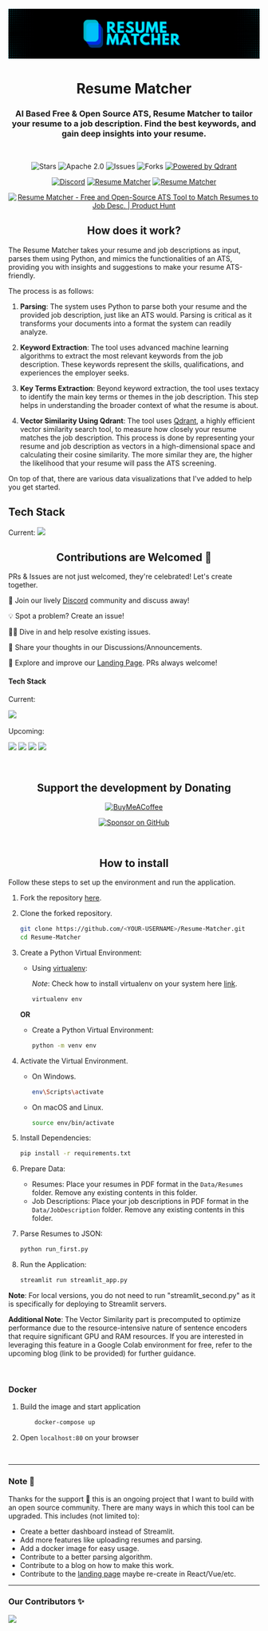 [![Resume Matcher](Assets/img/header.png)](https://www.resumematcher.fyi)

<div align="center">

# Resume Matcher

### AI Based Free & Open Source ATS, Resume Matcher to tailor your resume to a job description. Find the best keywords, and gain deep insights into your resume.

</div>

<br>

<div align="center">

![Stars](https://img.shields.io/github/stars/srbhr/Resume-Matcher?style=flat-square&color=EA1179)
![Apache 2.0](https://img.shields.io/github/license/srbhr/Resume-Matcher?style=flat-square&color=525FE1) ![Issues](https://img.shields.io/github/issues/srbhr/Resume-Matcher?style=flat-square&color=F86F03) ![Forks](https://img.shields.io/github/forks/srbhr/Resume-Matcher?style=flat-square&color=0079FF) [![Powered by Qdrant](https://img.shields.io/badge/Vector_search_by-Qdrant-982176?style=flat-square)](https://github.com/qdrant/qdrant)

[![Discord](https://custom-icon-badges.demolab.com/badge/Join%20Discord-blue?style=flat-square&logo=discord&color=F0FF42&logoColor=293462)](https://discord.gg/t3Y9HEuV34)
[![Resume Matcher](https://custom-icon-badges.demolab.com/badge/www.resumematcher.fyi-gold?style=flat-square&logo=globe&logoColor=black)](https://www.resumematcher.fyi)
[![Resume Matcher](https://custom-icon-badges.demolab.com/badge/Live_Demo_on_Streamlit-green?style=flat-square&logo=live&color=F55353)](https://resume-matcher.streamlit.app/)

<a href="https://www.producthunt.com/posts/resume-matcher?utm_source=badge-featured&utm_medium=badge&utm_souce=badge-resume&#0045;matcher" target="_blank"><img src="https://api.producthunt.com/widgets/embed-image/v1/featured.svg?post_id=401261&theme=light" alt="Resume&#0032;Matcher - Free&#0032;and&#0032;Open&#0045;Source&#0032;ATS&#0032;Tool&#0032;to&#0032;Match&#0032;Resumes&#0032;to&#0032;Job&#0032;Desc&#0046; | Product Hunt" style="width: 180px; height: 50px;" width="200" height="54"/></a>

</div>

<div align="center">

## How does it work?

</div>

The Resume Matcher takes your resume and job descriptions as input, parses them using Python, and mimics the functionalities of an ATS, providing you with insights and suggestions to make your resume ATS-friendly.

The process is as follows:

1. **Parsing**: The system uses Python to parse both your resume and the provided job description, just like an ATS would. Parsing is critical as it transforms your documents into a format the system can readily analyze.

2. **Keyword Extraction**: The tool uses advanced machine learning algorithms to extract the most relevant keywords from the job description. These keywords represent the skills, qualifications, and experiences the employer seeks.

3. **Key Terms Extraction**: Beyond keyword extraction, the tool uses textacy to identify the main key terms or themes in the job description. This step helps in understanding the broader context of what the resume is about.

4. **Vector Similarity Using Qdrant**: The tool uses [Qdrant](https://github.com/qdrant/qdrant), a highly efficient vector similarity search tool, to measure how closely your resume matches the job description. This process is done by representing your resume and job description as vectors in a high-dimensional space and calculating their cosine similarity. The more similar they are, the higher the likelihood that your resume will pass the ATS screening.

On top of that, there are various data visualizations that I've added to help you get started.

## Tech Stack

Current:
![](https://img.shields.io/badge/Python-3776AB?style=for-the-badge&logo=python&logoColor=white)

<div align="center">

## Contributions are Welcomed 🤗

</div>

PRs & Issues are not just welcomed, they're celebrated! Let's create together.

🎉 Join our lively [Discord](https://dsc.gg/resume-matcher) community and discuss away!

💡 Spot a problem? Create an issue!

👩‍💻 Dive in and help resolve existing issues.

🔔 Share your thoughts in our Discussions/Announcements.

🚀 Explore and improve our [Landing Page](<(https://github.com/srbhr/website-for-resume-matcher)>). PRs always welcome!

#### Tech Stack

Current:

![](https://img.shields.io/badge/Python-3776AB?style=flat-square&logo=python&color=blue&logoColor=green)

Upcoming:

![](https://img.shields.io/badge/Python-14354C?style=flat-square&logo=python&logoColor=white) ![](https://img.shields.io/badge/Tailwind_CSS-38B2AC?style=flat-square&logo=tailwind-css&logoColor=white) ![](https://img.shields.io/badge/React-20232A?style=flat-square&logo=react&logoColor=61DAFB) ![](https://custom-icon-badges.demolab.com/badge/Fast_API-F11A7B?style=flat-square&logo=python&logoColor=22A699)

<br/>

<div align="center">

## Support the development by Donating

[![BuyMeACoffee](https://img.shields.io/badge/Buy%20Me%20a%20Coffee-ffdd00?style=for-the-badge&logo=buy-me-a-coffee&logoColor=black)](https://buymeacoffee.com/srbhr)

[![Sponsor on GitHub](https://img.shields.io/badge/sponsor-30363D?style=for-the-badge&logo=GitHub-Sponsors&logoColor=#white)](https://github.com/sponsors/srbhr)

</div>

<br/>

<div align="center">

## How to install

</div>

Follow these steps to set up the environment and run the application.

1. Fork the repository [here](https://github.com/srbhr/Resume-Matcher).

2. Clone the forked repository.

    ```bash
    git clone https://github.com/<YOUR-USERNAME>/Resume-Matcher.git
    cd Resume-Matcher
    ```

3. Create a Python Virtual Environment:

    - Using [virtualenv](https://learnpython.com/blog/how-to-use-virtualenv-python/):

        _Note_: Check how to install virtualenv on your system here [link](https://learnpython.com/blog/how-to-use-virtualenv-python/).

        ```bash
        virtualenv env
        ```

    **OR**

    - Create a Python Virtual Environment:

        ```bash
        python -m venv env
        ```

4. Activate the Virtual Environment.

    - On Windows.

        ```bash
        env\Scripts\activate
        ```

    - On macOS and Linux.

        ```bash
        source env/bin/activate
        ```

5. Install Dependencies:

    ```bash
    pip install -r requirements.txt
    ```

6. Prepare Data:

    - Resumes: Place your resumes in PDF format in the `Data/Resumes` folder. Remove any existing contents in this folder.
    - Job Descriptions: Place your job descriptions in PDF format in the `Data/JobDescription` folder. Remove any existing contents in this folder.

7. Parse Resumes to JSON:

    ```python
    python run_first.py
    ```

8. Run the Application:

    ```python
    streamlit run streamlit_app.py
    ```

**Note**: For local versions, you do not need to run "streamlit_second.py" as it is specifically for deploying to Streamlit servers.

**Additional Note**: The Vector Similarity part is precomputed to optimize performance due to the resource-intensive nature of sentence encoders that require significant GPU and RAM resources. If you are interested in leveraging this feature in a Google Colab environment for free, refer to the upcoming blog (link to be provided) for further guidance.

<br/>

### Docker

1. Build the image and start application

    ```bash
        docker-compose up
    ```

2. Open `localhost:80` on your browser

<br/>

---

### Note 📝

Thanks for the support 💙 this is an ongoing project that I want to build with an open source community. There are many ways in which this tool can be upgraded. This includes (not limited to):

-   Create a better dashboard instead of Streamlit.
-   Add more features like uploading resumes and parsing.
-   Add a docker image for easy usage.
-   Contribute to a better parsing algorithm.
-   Contribute to a blog on how to make this work.
-   Contribute to the [landing page](https://github.com/srbhr/website-for-resume-matcher) maybe re-create in React/Vue/etc.

---

### Our Contributors ✨

<a href="https://github.com/srbhr/Resume-Matcher/graphs/contributors">
  <img src="https://contrib.rocks/image?repo=srbhr/Resume-Matcher" />
</a>
